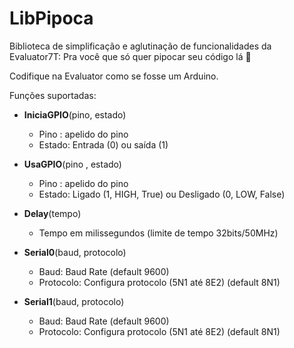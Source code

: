 # LibPipoca

Biblioteca de simplificação e aglutinação de funcionalidades da Evaluator7T:
Pra você que só quer pipocar seu código lá 🍿

Codifique na Evaluator como se fosse um Arduino.

Funções suportadas:

* **IniciaGPIO**(pino, estado)
  * Pino : apelido do pino
  * Estado: Entrada (0) ou saída (1)

* **UsaGPIO**(pino , estado)
  * Pino : apelido do pino
  * Estado: Ligado (1, HIGH, True) ou Desligado (0, LOW, False)

* **Delay**(tempo)
  * Tempo em milissegundos (limite de tempo 32bits/50MHz)

* **Serial0**(baud, protocolo)
  * Baud: Baud Rate (default 9600)
  * Protocolo: Configura protocolo (5N1 até 8E2) (default 8N1)

* **Serial1**(baud, protocolo)
  * Baud: Baud Rate (default 9600)
  * Protocolo: Configura protocolo (5N1 até 8E2) (default 8N1)
